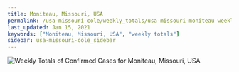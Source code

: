 ```yaml
---
title: Moniteau, Missouri, USA
permalink: /usa-missouri-cole/weekly_totals/usa-missouri-moniteau-weekly_totals.html
last_updated: Jan 15, 2021
keywords: ["Moniteau, Missouri, USA", "weekly totals"]
sidebar: usa-missouri-cole_sidebar
---
```


![Weekly Totals of Confirmed Cases for Moniteau, Missouri, USA](/covid_tracker/images/graphs/usa-missouri-moniteau-weekly_totals_graph.png)
